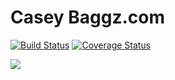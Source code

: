 Casey Baggz.com
================
[![Build Status](https://travis-ci.org/caseybaggz/caseybaggz.svg?branch=master)](https://travis-ci.org/caseybaggz/caseybaggz)
[![Coverage Status](https://coveralls.io/repos/github/caseybaggz/caseybaggz/badge.svg?branch=update-whiplash-info)](https://coveralls.io/github/caseybaggz/caseybaggz?branch=update-whiplash-info)

<img src="https://cloud.githubusercontent.com/assets/4819738/17933175/b025f3b6-69d8-11e6-973c-c4ece3f3b861.png" />
